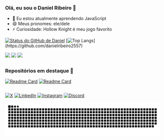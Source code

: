### Olá, eu sou o Daniel Ribeiro 👋

- 🌱 Eu estou atualmente aprendendo JavaScript
- 😄 Meus pronomes: ele/dele
- ⚡ Curiosidade: Hollow Knight é meu jogo favorito
<!--
-->

[![Status do GitHub de Daniel](https://github-readme-stats.vercel.app/api?username=danielribeiro2557&count_private=true&show_icons=true&theme=cobalt&locale=pt-br)](https://github.com/danielribeiro2557)
[![Top Langs](https://github-readme-stats.vercel.app/api/top-langs/?username=danielribeiro2557&layout=compact&theme=cobalt&locale=pt-br&card_)](https://github.com/danielribeiro2557)

<div stayle="display: inline-block;">
  <a href="https://danielribeiro2557.github.io/projeto-android/"><img src="https://cdn.jsdelivr.net/gh/devicons/devicon@latest/icons/html5/html5-original.svg" width=50px /></a>
  <a href="https://danielribeiro2557.github.io/projeto-login/"><img src="https://cdn.jsdelivr.net/gh/devicons/devicon@latest/icons/css3/css3-original.svg" width=50px /></a>
  <a href="https://github.com/DanielRibeiro2557/javascript"><img src="https://cdn.jsdelivr.net/gh/devicons/devicon@latest/icons/javascript/javascript-plain.svg" width=50px /></a>
</div>
<!--
https://devicon.dev
para icones de tecnologias ⬆
-->

##
### Repositórios em destaque 📄
[![Readme Card](https://github-readme-stats.vercel.app/api/pin/?username=danielribeiro2557&repo=html-css&theme=cobalt&show_owner=true)](https://github.com/danielribeiro2557/html-css)
[![Readme Card](https://github-readme-stats.vercel.app/api/pin/?username=danielribeiro2557&repo=javascript&theme=cobalt&show_owner=true)](https://github.com/anuraghazra/github-readme-stats)
<!--temas: cobalt, radical, synthwave, dracula📄📚-->
<!--![Anurag's GitHub stats](https://github-readme-stats.vercel.app/api?username=danielribeiro2557&hide=ESCONDER)-->
##
[![X](https://img.shields.io/badge/X-%23000000.svg?style=for-the-badge&logo=X&logoColor=white)](https://x.com/Odin2557)
[![LinkedIn](https://img.shields.io/badge/linkedin-%230077B5.svg?style=for-the-badge&logo=linkedin&logoColor=white)](https://www.linkedin.com/in/danielribeiro2557/)
[![Instagram](https://img.shields.io/badge/Instagram-%23E4405F.svg?style=for-the-badge&logo=Instagram&logoColor=white)](https://www.instagram.com/danielegipsio/)
[![Discord](https://img.shields.io/badge/Discord-%235865F2.svg?style=for-the-badge&logo=discord&logoColor=white)](https://discordapp.com/users/917551005892239371)<br>

![snake gif](https://github.com/DanielRibeiro2557/DanielRibeiro2557/blob/output/github-contribution-grid-snake.svg)
<!--https://github.com/Ileriayo/markdown-badges
para icones ⬆-->
